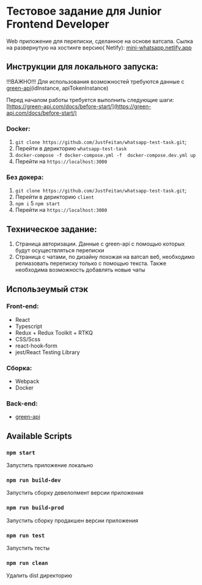 # Тестовое задание для Junior Frontend Developer

Web приложение для переписки, сделанное на основе ватсапа.
Сылка на развернутую на хостинге версию(
Netify): [mini-whatsapp.netlify.app](https://mini-whatsapp.netlify.app)

## Инструкции для локального запуска:
!!!ВАЖНО!!! Для использования возможностей требуются данные с [green-api](https://green-api.com)(idInstance, apiTokenInstance)

Перед началом работы требуется выполнить следующие шаги: [https://green-api.com/docs/before-start/](https://green-api.com/docs/before-start/)
### Docker:

1. `git clone https://github.com/JustFeitan/whatsapp-test-task.git`;
2.  Перейти в дерикторию `whatsapp-test-task`
3. `docker-compose -f docker-compose.yml -f  docker-compose.dev.yml up`
4. Перейти на `https://localhost:3000`

### Без докера:

1. `git clone https://github.com/JustFeitan/whatsapp-test-task.git`;
2.  Перейти в дерикторию `client`
3. `npm i`
5  `npm start`
6.  Перейти на `https://localhost:3000`

## Техническое задание:

1. Страница авторизации. Данные с green-api с помощью которых будут осуществляться переписки
2. Страница с чатами, по дизайну похожая на ватсап веб, необходимо релиазовать переписку
   только с помощью текста. Также необходима возможность добавлять новые чаты

## Использеумый стэк

### Front-end:

- React
- Typescript
- Redux + Redux Toolkit + RTKQ
- CSS/Scss
- react-hook-form
- jest/React Testing Library

### Сборка:

- Webpack
- Docker

### Back-end:

- [green-api](https://green-api.com)

## Available Scripts

### `npm start`

Запустить приложение локально

### `npm run build-dev`

Запустить сборку девелопмент версии приложения

### `npm run build-prod`

Запустить сборку продакшен версии приложения

### `npm run test`

Запустить тесты

### `npm run clean`

Удалить dist директорию
